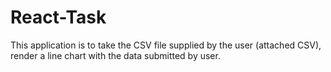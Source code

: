# React-Task
This application is to take the CSV file supplied by the user (attached CSV), render a line chart with the data submitted by user.
